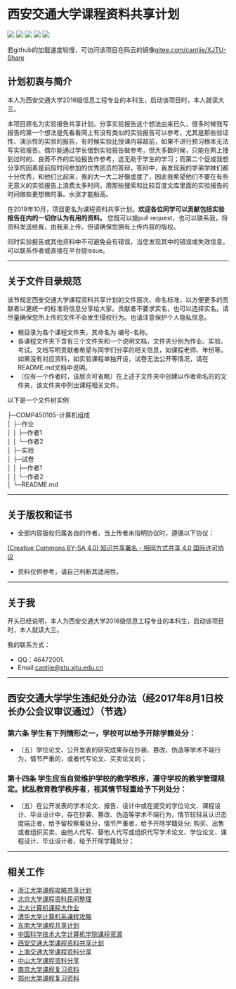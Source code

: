 # 西安交通大学课程资料共享计划
[![](https://img.shields.io/github/watchers/cantjie/XJTU-Share.svg?style=flat)](https://github.com/cantjie/XJTU-Share/watchers)
[![](https://img.shields.io/github/stars/cantjie/XJTU-Share.svg?style=flat)](https://github.com/cantjie/XJTU-Share/stargazers)
[![](https://img.shields.io/github/forks/cantjie/XJTU-Share.svg?style=flat)](https://github.com/cantjie/XJTU-Share/network/members)
[![](https://img.shields.io/github/issues-pr-closed-raw/cantjie/XJTU-Share.svg?style=flat)](https://github.com/cantjie/XJTU-Share/issues)
![](https://img.shields.io/github/repo-size/cantjie/XJTU-Share.svg?style=flat)  

若github的加载速度较慢，可访问该项目在码云的镜像[gitee.com/cantjie/XJTU-Share](https://gitee.com/cantjie/XJTU-Share)

## 计划初衷与简介

本人为西安交通大学2016级信息工程专业的本科生，启动该项目时，本人就读大三。

本项目原名为实验报告共享计划。分享实验报告这个想法由来已久，很多时候我写报告的第一个想法是先看看网上有没有类似的实验报告可以参考，尤其是那些验证性、演示性的实验的报告，有时候实验比授课内容超前，如果不进行预习根本无法写实验报告。偶尔能通过学长借到实验报告做参考，但大多数时候，只能在网上搜到过时的、良莠不齐的实验报告作参考，这无助于学生的学习；而第二个促成我想分享的因素是前段时间参加的优秀团员的答辩，答辩中，我发现我的学弟学妹们都十分优秀，和他们比起来，我的大一大二好像虚度了，因此我希望他们不要在有些无意义的实验报告上浪费太多时间，用那些搜索和比较百度文库里面的实验报告的时间做些更想做的事。水涨才能船高。  

在2019年10月，项目更名为课程资料共享计划。**欢迎各位同学可以贡献包括实验报告在内的一切你认为有用的资料。** 您既可以提pull request，也可以联系我，将资料发送给我，由我来上传。但请确保您拥有上传内容的版权。

同时实验报告或其他资料中不可避免会有错误，当您发现其中的错误或失效信息，可以联系作者或直接在平台提issue。

------

## 关于文件目录规范

该节规定西安交通大学课程资料共享计划的文件层次、命名标准，以方便更多的贡献者以更统一的标准将信息分享给大家。贡献者不要求实名，也可以选择实名。请尽量确保您所上传的文件不会发生侵权行为。也请注意保护个人隐私信息。

* 根目录为各个课程文件夹，其命名为 编号-名称。
* 各课程文件夹下含有三个文件夹和一个说明文档，文件夹分别为作业、实验、考试。文档写明贡献者希望与同学们分享的相关信息，如课程老师、年份等。如果没有对应资料，如实验课程单独开设，试卷无法公开等情况，请在README.md文档中说明。
* （仅有一个作者时，该层次可省略）在上述子文件夹中创建以作者命名的的文件夹，该文件夹中列出课程相关文件。

以下是一个文件树实例

├─COMP450105-计算机组成  
│  ├─作业  
│  │  ├─作者1  
│  │  └─作者2  
│  ├─实验  
│  ├─试卷  
│  │  ├─作者1  
│  │  └─作者2  
│  └─README.md


------

## 关于版权和证书

* 全部内容版权归属各自的作者。当上传者未指明协议时，遵循以下协议：

[(Creative Commons BY-SA 4.0) 知识共享署名 - 相同方式共享 4.0 国际许可协议](https://creativecommons.org/licenses/by-nc-sa/4.0/deed.zh)

* 资料仅供参考，请自己判断其适用性。

------

## 关于我

开头已经说明，本人为西安交通大学2016级信息工程专业的本科生，启动该项目时，本人就读大三。

我的联系方式：

* QQ：46472001.
* Email:[cantjie@stu.xjtu.edu.cn](mailto:cantjie@stu.xjtu.edu.cn)

------

## 西安交通大学学生违纪处分办法（经2017年8月1日校长办公会议审议通过）（节选）

### 第六条 学生有下列情形之一，学校可以给予开除学籍处分：

* （五）学位论文、公开发表的研究成果存在抄袭、篡改、伪造等学术不端行为，情节严重的，或者代写论文、买卖论文的；
### 第十四条 学生应当自觉维护学校的教学秩序，遵守学校的教学管理规定。扰乱教育教学秩序者，视其情节轻重给予下列处分：
* （五）在公开发表的学术论文、报告、设计中或在提交的学位论文、课程设计、毕业设计中，存在抄袭、篡改、伪造等学术不端行为，情节较轻且认识态度端正者，给予留校察看处分，情节严重者，给予开除学籍处分;
购买、出售或者组织买卖、由他人代写、替他人代写或组织代写学术论文、学位论文、课程设计、毕业设计者，给予开除学籍处分；

------

## 相关工作
- [浙江大学课程攻略共享计划](https://github.com/QSCTech/zju-icicles)
- [北京大学课程资料民间整理](https://github.com/lib-pku/libpku)
- [北大计算机课程大作业](https://github.com/tongtzeho/PKUCourse)
- [清华大学计算机系课程攻略](https://github.com/cantjie/XJTU-Share)
- [东南大学课程共享计划](https://github.com/zjdx1998/seucourseshare)
- [中国科学技术大学计算机学院课程资源](https://github.com/USTC-Resource/USTC-Course)
- [西安交通大学课程资料共享计划](https://github.com/cantjie/XJTU-Share)
- [上海交通大学课程资料分享](https://github.com/CoolPhilChen/SJTU-Courses/)
- [中山大学课程资料分享](https://github.com/sysuexam/SYSU-Exam)
- [南京大学课程复习资料](https://github.com/idealclover/NJU-Review-Materials)
- [郑州大学课程复习资料](https://github.com/CooperNiu/ZZU-Courses-Resource)
